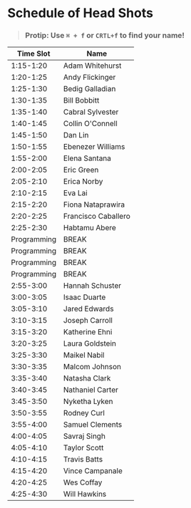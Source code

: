 # Schedule of Head Shots

> ### Protip: Use `⌘ + f` or `CRTL+f` to find your name!

|Time Slot|Name|
|-------|-------|
|1:15-1:20|Adam Whitehurst|
|1:20-1:25|Andy Flickinger|
|1:25-1:30|Bedig Galladian|
|1:30-1:35|Bill Bobbitt|
|1:35-1:40|Cabral Sylvester|
|1:40-1:45|Collin O'Connell|
|1:45-1:50|Dan Lin|
|1:50-1:55|Ebenezer Williams|
|1:55-2:00|Elena Santana|
|2:00-2:05|Eric Green|
|2:05-2:10|Erica Norby|
|2:10-2:15|Eva Lai|
|2:15-2:20|Fiona Nataprawira|
|2:20-2:25|Francisco Caballero|
|2:25-2:30|Habtamu Abere|
|Programming| BREAK|
|Programming| BREAK|
|Programming| BREAK|
|Programming| BREAK|
|2:55-3:00|Hannah Schuster|
|3:00-3:05|Isaac Duarte|
|3:05-3:10|Jared Edwards|
|3:10-3:15|Joseph Carroll|
|3:15-3:20|Katherine Ehni|
|3:20-3:25|Laura Goldstein|
|3:25-3:30|Maikel Nabil|
|3:30-3:35|Malcom Johnson|
|3:35-3:40|Natasha Clark|
|3:40-3:45|Nathaniel Carter|
|3:45-3:50|Nyketha Lyken|
|3:50-3:55|Rodney Curl|
|3:55-4:00|Samuel Clements|
|4:00-4:05|Savraj Singh|
|4:05-4:10|Taylor Scott|
|4:10-4:15|Travis Batts|
|4:15-4:20|Vince Campanale|
|4:20-4:25|Wes Coffay|
|4:25-4:30|Will Hawkins|

